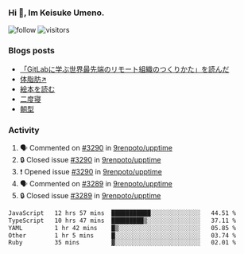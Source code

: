 ### Hi 👋, Im Keisuke Umeno.

<!--
**9renpoto/9renpoto** is a ✨ _special_ ✨ repository because its `README.md` (this file) appears on your GitHub profile.

Here are some ideas to get you started:

- 🔭 I’m currently working on ...
- 🌱 I’m currently learning ...
- 👯 I’m looking to collaborate on ...
- 🤔 I’m looking for help with ...
- 💬 Ask me about ...
- 📫 How to reach me: ...
- 😄 Pronouns: ...
- ⚡ Fun fact: ...
-->

![follow](https://img.shields.io/github/followers/9renpoto?label=Follow&style=social)
![visitors](https://komarev.com/ghpvc/?username=9renpoto&label=Profile%20views&color=0e75b6&style=flat)

### Blogs posts

<!-- BLOG-POST-LIST:START -->
- [「GitLabに学ぶ世界最先端のリモート組織のつくりかた」を読んだ](https://9renpoto.win/entry/2024/09/10/remote_organization)
- [体脂肪↗](https://9renpoto.win/entry/2024/08/12/gaining_fat)
- [絵本を読む](https://9renpoto.win/entry/2024/07/26/picture_book)
- [二度寝](https://9renpoto.win/entry/2024/07/18/going_back_to_sleep)
- [朝型](https://9renpoto.win/entry/2024/05/29/im-an-early)
<!-- BLOG-POST-LIST:END -->

### Activity

<!--START_SECTION:activity-->
1. 🗣 Commented on [#3290](https://github.com/9renpoto/upptime/issues/3290#issuecomment-2375500673) in [9renpoto/upptime](https://github.com/9renpoto/upptime)
2. 🔒 Closed issue [#3290](https://github.com/9renpoto/upptime/issues/3290) in [9renpoto/upptime](https://github.com/9renpoto/upptime)
3. ❗ Opened issue [#3290](https://github.com/9renpoto/upptime/issues/3290) in [9renpoto/upptime](https://github.com/9renpoto/upptime)
4. 🗣 Commented on [#3289](https://github.com/9renpoto/upptime/issues/3289#issuecomment-2375453217) in [9renpoto/upptime](https://github.com/9renpoto/upptime)
5. 🔒 Closed issue [#3289](https://github.com/9renpoto/upptime/issues/3289) in [9renpoto/upptime](https://github.com/9renpoto/upptime)
<!--END_SECTION:activity-->

<!--START_SECTION:waka-->

```txt
JavaScript   12 hrs 57 mins  ███████████░░░░░░░░░░░░░░   44.51 %
TypeScript   10 hrs 47 mins  █████████▒░░░░░░░░░░░░░░░   37.11 %
YAML         1 hr 42 mins    █▒░░░░░░░░░░░░░░░░░░░░░░░   05.85 %
Other        1 hr 5 mins     █░░░░░░░░░░░░░░░░░░░░░░░░   03.74 %
Ruby         35 mins         ▓░░░░░░░░░░░░░░░░░░░░░░░░   02.01 %
```

<!--END_SECTION:waka-->
